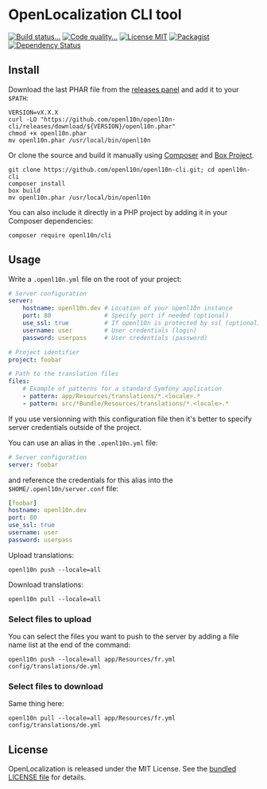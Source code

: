 # OpenLocalization CLI tool

[![Build status...](https://img.shields.io/travis/openl10n/openl10n-cli.svg)](http://travis-ci.org/openl10n/openl10n-cli)
[![Code quality...](https://img.shields.io/scrutinizer/g/openl10n/openl10n-cli.svg)](https://scrutinizer-ci.com/g/openl10n/openl10n-cli/)
[![License MIT](http://img.shields.io/badge/license-MIT-blue.svg)](https://github.com/openl10n/openl10n-cli/blob/master/LICENSE)
[![Packagist](http://img.shields.io/packagist/v/openl10n/cli.svg)](https://packagist.org/packages/openl10n/cli)
[![Dependency Status](https://www.versioneye.com/user/projects/543ce51864e43a34a3000031/badge.svg)](https://www.versioneye.com/user/projects/543ce51864e43a34a3000031)


## Install

Download the last PHAR file from the [releases panel](https://github.com/openl10n/openl10n-cli/releases)
and add it to your `$PATH`:

```shell
VERSION=vX.X.X
curl -LO "https://github.com/openl10n/openl10n-cli/releases/download/${VERSION}/openl10n.phar"
chmod +x openl10n.phar
mv openl10n.phar /usr/local/bin/openl10n
```

Or clone the source and build it manually using [Composer](https://getcomposer.org/)
and [Box Project](http://box-project.org/).

```shell
git clone https://github.com/openl10n/openl10n-cli.git; cd openl10n-cli
composer install
box build
mv openl10n.phar /usr/local/bin/openl10n
```

You can also include it directly in a PHP project by adding it in your Composer
dependencies:

```shell
composer require openl10n/cli
```

## Usage

Write a `.openl10n.yml` file on the root of your project:

```yaml
# Server configuration
server:
    hostname: openl10n.dev # Location of your openl10n instance
    port: 80               # Specify port if needed (optional)
    use_ssl: true          # If openl10n is protected by ssl (optional)
    username: user         # User credentials (login)
    password: userpass     # User credentials (password)

# Project identifier
project: foobar

# Path to the translation files
files:
    # Example of patterns for a standard Symfony application
    - pattern: app/Resources/translations/*.<locale>.*
    - pattern: src/*Bundle/Resources/translations/*.<locale>.*
```

If you use versionning with this configuration file then it's better to specify
server credentials outside of the project.

You can use an alias in the `.openl10n.yml` file:

```yaml
# Server configuration
server: foobar
```

and reference the credentials for this alias into the
`$HOME/.openl10n/server.conf` file:

```yaml
[foobar]
hostname: openl10n.dev
port: 80
use_ssl: true
username: user
password: userpass
```

Upload translations:

```shell
openl10n push --locale=all
```

Download translations:

```shell
openl10n pull --locale=all
```

### Select files to upload

You can select the files you want to push to the server by adding a file name list at the end of the command:

```shell
openl10n push --locale=all app/Resources/fr.yml config/translations/de.yml
```

### Select files to download

Same thing here:

```shell
openl10n pull --locale=all app/Resources/fr.yml config/translations/de.yml
```

## License

OpenLocalization is released under the MIT License.
See the [bundled LICENSE file](LICENSE) for details.
